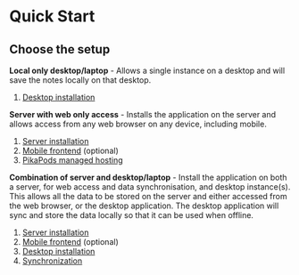 # Quick Start
## Choose the setup

**Local only desktop/laptop** - Allows a single instance on a desktop and will save the notes locally on that desktop.

1.  [Desktop installation](Installation%20%26%20Setup/Desktop%20Installation.md)

**Server with web only access** - Installs the application on the server and allows access from any web browser on any device, including mobile.

1.  [Server installation](Installation%20%26%20Setup/Server%20Installation.md)
2.  [Mobile frontend](Installation%20%26%20Setup/Mobile%20Frontend.md) (optional)
3.  [PikaPods managed hosting](https://www.pikapods.com/pods?run=trilium-next)

**Combination of server and desktop/laptop** - Install the application on both a server, for web access and data synchronisation, and desktop instance(s). This allows all the data to be stored on the server and either accessed from the web browser, or the desktop application. The desktop application will sync and store the data locally so that it can be used when offline.

1.  [Server installation](Installation%20%26%20Setup/Server%20Installation.md)
2.  [Mobile frontend](Installation%20%26%20Setup/Mobile%20Frontend.md) (optional)
3.  [Desktop installation](Installation%20%26%20Setup/Desktop%20Installation.md)
4.  [Synchronization](Installation%20%26%20Setup/Synchronization.md)
